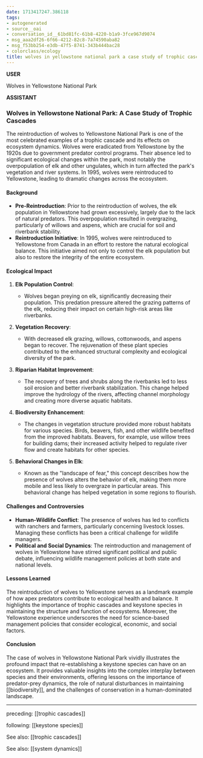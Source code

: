 ```yaml
---
date: 1713417247.386118
tags:
- autogenerated
- source__oai
- conversation_id__61bd81fc-61b8-4220-b1a9-3fce967d9074
- msg_aaa2df26-6f66-4212-82c8-7a74590aba82
- msg_f53bb254-e3db-47f5-8741-343b444bac28
- colorclass/ecology
title: wolves in yellowstone national park a case study of trophic cascades
---
```


**USER**

Wolves in Yellowstone National Park


**ASSISTANT**

### Wolves in Yellowstone National Park: A Case Study of Trophic Cascades

The reintroduction of wolves to Yellowstone National Park is one of the most celebrated examples of a trophic cascade and its effects on ecosystem dynamics. Wolves were eradicated from Yellowstone by the 1920s due to government predator control programs. Their absence led to significant ecological changes within the park, most notably the overpopulation of elk and other ungulates, which in turn affected the park's vegetation and river systems. In 1995, wolves were reintroduced to Yellowstone, leading to dramatic changes across the ecosystem.

#### Background

- **Pre-Reintroduction**: Prior to the reintroduction of wolves, the elk population in Yellowstone had grown excessively, largely due to the lack of natural predators. This overpopulation resulted in overgrazing, particularly of willows and aspens, which are crucial for soil and riverbank stability.
- **Reintroduction Initiative**: In 1995, wolves were reintroduced to Yellowstone from Canada in an effort to restore the natural ecological balance. This initiative aimed not only to control the elk population but also to restore the integrity of the entire ecosystem.

#### Ecological Impact

1. **Elk Population Control**:
   - Wolves began preying on elk, significantly decreasing their population. This predation pressure altered the grazing patterns of the elk, reducing their impact on certain high-risk areas like riverbanks.

2. **Vegetation Recovery**:
   - With decreased elk grazing, willows, cottonwoods, and aspens began to recover. The rejuvenation of these plant species contributed to the enhanced structural complexity and ecological diversity of the park.

3. **Riparian Habitat Improvement**:
   - The recovery of trees and shrubs along the riverbanks led to less soil erosion and better riverbank stabilization. This change helped improve the hydrology of the rivers, affecting channel morphology and creating more diverse aquatic habitats.

4. **Biodiversity Enhancement**:
   - The changes in vegetation structure provided more robust habitats for various species. Birds, beavers, fish, and other wildlife benefited from the improved habitats. Beavers, for example, use willow trees for building dams; their increased activity helped to regulate river flow and create habitats for other species.

5. **Behavioral Changes in Elk**:
   - Known as the "landscape of fear," this concept describes how the presence of wolves alters the behavior of elk, making them more mobile and less likely to overgraze in particular areas. This behavioral change has helped vegetation in some regions to flourish.

#### Challenges and Controversies

- **Human-Wildlife Conflict**: The presence of wolves has led to conflicts with ranchers and farmers, particularly concerning livestock losses. Managing these conflicts has been a critical challenge for wildlife managers.
- **Political and Social Dynamics**: The reintroduction and management of wolves in Yellowstone have stirred significant political and public debate, influencing wildlife management policies at both state and national levels.

#### Lessons Learned

The reintroduction of wolves to Yellowstone serves as a landmark example of how apex predators contribute to ecological health and balance. It highlights the importance of trophic cascades and keystone species in maintaining the structure and function of ecosystems. Moreover, the Yellowstone experience underscores the need for science-based management policies that consider ecological, economic, and social factors.

#### Conclusion

The case of wolves in Yellowstone National Park vividly illustrates the profound impact that re-establishing a keystone species can have on an ecosystem. It provides valuable insights into the complex interplay between species and their environments, offering lessons on the importance of predator-prey dynamics, the role of natural disturbances in maintaining [[biodiversity]], and the challenges of conservation in a human-dominated landscape.


---

preceding: [[trophic cascades]]  


following: [[keystone species]]

See also: [[trophic cascades]]


See also: [[system dynamics]]
